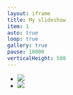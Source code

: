 ```yaml
---
layout: iframe
title: My slideshow
item: 1
auto: true
loop: true
gallery: true
pause: 10000
verticalHeight: 500
---
```


*  <div class="box"> <img src="my-pics1/photo31.jpg&w=500&h=500&fit=inside"></div>
*  <div class="box"> <img src="my-pics1/photo8.jpg&w=500&h=500&fit=inside"></div>
